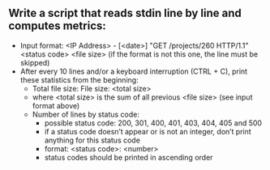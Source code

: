 ## Write a script that reads stdin line by line and computes metrics:

- Input format: \<IP Address\> - [\<date\>] "GET /projects/260 HTTP/1.1" \<status code\> \<file size\> (if the format is not this one, the line must be skipped)
- After every 10 lines and/or a keyboard interruption (CTRL + C), print these statistics from the beginning:
  - Total file size: File size: \<total size\>
  - where \<total size\> is the sum of all previous \<file size\> (see input format above)
  - Number of lines by status code:
    - possible status code: 200, 301, 400, 401, 403, 404, 405 and 500
    - if a status code doesn’t appear or is not an integer, don’t print anything for this status code
    - format: \<status code\>: \<number\>
    - status codes should be printed in ascending order
